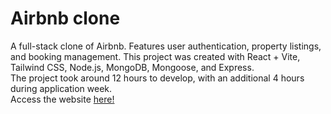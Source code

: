 # Airbnb clone
A full-stack clone of Airbnb. Features user authentication, property listings, and booking management. This project was created with React + Vite, Tailwind CSS, Node.js, MongoDB, Mongoose, and Express. <br>
The project took around 12 hours to develop, with an additional 4 hours during application week. <br>
Access the website [here!](https://silver-centaur-bf611e.netlify.app/)
